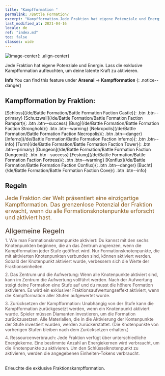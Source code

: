 ```yaml
---
title: "Kampfformation "
permalink: /Battle Formation/
excerpt: "Kampfformation.Jede Fraktion hat eigene Potenziale und Energie. Lass die exklusive Kampfformation aufleuchten, um deine latente Kraft zu aktivieren."
last_modified_at: 2021-04-16
locale: de
ref: "index.md"
toc: false
classes: wide
---
```


![image-center](/images/newBattleFormation.jpg){: .align-center}

  Jede Fraktion hat eigene Potenziale und Energie. Lass die exklusive Kampfformation aufleuchten, um deine latente Kraft zu aktivieren.

**Info** You can find this feature under **Arsenal** -> **Kampfformation** 
{: .notice--danger}

## Kampfformation by Fraktion: 

  [Schloss](/de/Battle Formation/Battle Formation Faction Castle){: .btn .btn--primary} [Schutzwall](/de/Battle Formation/Battle Formation Faction Rampart){: .btn .btn--success} [Burg](/de/Battle Formation/Battle Formation Faction Stronghold){: .btn .btn--warning} [Nekropolis](/de/Battle Formation/Battle Formation Faction Necropolis){: .btn .btn--danger} [Inferno](/de/Battle Formation/Battle Formation Faction Inferno){: .btn .btn--info} [Turm](/de/Battle Formation/Battle Formation Faction Tower){: .btn .btn--primary} [Dungeon](/de/Battle Formation/Battle Formation Faction Dungeon){: .btn .btn--success} [Festung](/de/Battle Formation/Battle Formation Faction Fortress){: .btn .btn--warning} [Konflux](/de/Battle Formation/Battle Formation Faction Conflux){: .btn .btn--danger} [Bucht](/de/Battle Formation/Battle Formation Faction Cove){: .btn .btn--info} 

## Regeln

  <span style="color: #8a5c1d;font-size:18px">Jede Fraktion der Welt präsentiert eine einzigartige Kampfformation. Das grenzenlose Potenzial der Fraktion erwacht, wenn du alle Formationsknotenpunkte erforscht und aktiviert hast. </span><br/><span style="color: #ffffff">　</span><br/><span style="color: #3c2a1e;font-size:22px">Allgemeine Regeln</span><br/><span style="color: #ffffff;font-size:6px">　</span><br/><span style="color: #645252">1. Wie man Formationsknotenpunkte aktiviert: Du kannst mit den sechs Knotenpunkten beginnen, die an das Zentrum angrenzen, wenn die Kampfformation jeder Stufe geöffnet wird. Nur Formationsknotenpunkte, die mit aktivierten Knotenpunkten verbunden sind, können aktiviert werden. Sobald der Knotenpunkt aktiviert wurde, verbessern sich die Werte der Fraktionseinheiten. </span><br/><span style="color: #ffffff;font-size:6px">　</span><br/><span style="color: #645252">2. Das Zentrum und die Aufwertung: Wenn alle Knotenpunkte aktiviert sind, kann im Zentrum die Aufwertung vollführt werden. Nach der Aufwertung steigt deine Formation eine Stufe auf und du musst die höhere Formation aktivieren. Es wird ein exklusiver Fraktionsaufwertungseffekt aktiviert, wenn die Kampfformation aller Stufen aufgewertet wurde. </span><br/><span style="color: #ffffff;font-size:6px">　</span><br/><span style="color: #645252">3. Zurücksetzen der Kampfformation: Unabhängig von der Stufe kann die Kampfformation zurückgesetzt werden, wenn ein Knotenpunkt aktiviert wurde. Spieler müssen Diamanten investieren, um die Formation zurückzusetzen. Alle Materialien, die in die Aktivierung der Kontenpunkte der Stufe investiert wurden, werden zurückerstattet. (Die Knotenpunkte von vorherigen Stufen bleiben nach dem Zurücksetzen erhalten.) </span><br/><span style="color: #ffffff;font-size:6px">　</span><br/><span style="color: #645252">4. Ressourcenverbrauch: Jede Fraktion verfügt über unterschiedliche Energiekerne. Eine bestimmte Anzahl an Energiekernen wird verbraucht, um die Knotenpunkte zu aktivieren. Um den Schlüsselknotenpunkt zu aktivieren, werden die angegebenen Einheiten-Tokens verbraucht.</span>

<br/>  Erleuchte die exklusive Fraktionskampfformation.

<br/>